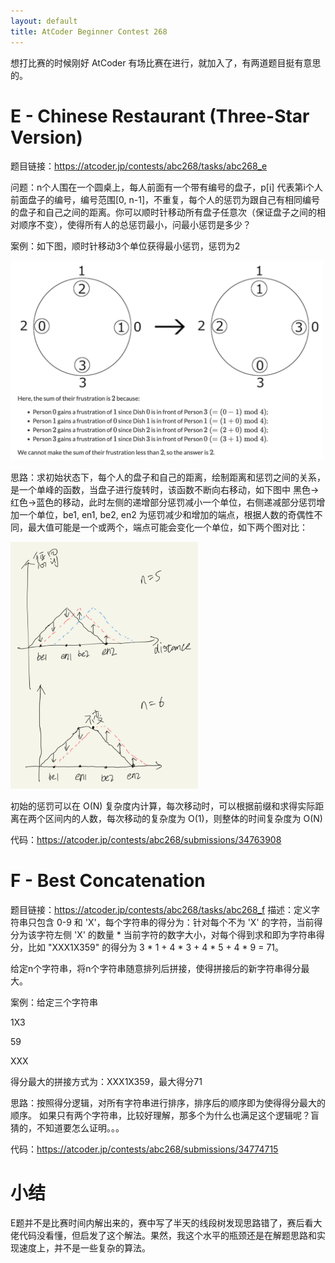 ```yaml
---
layout: default
title: AtCoder Beginner Contest 268
---
```


想打比赛的时候刚好 AtCoder 有场比赛在进行，就加入了，有两道题目挺有意思的。

# E - Chinese Restaurant (Three-Star Version)
题目链接：https://atcoder.jp/contests/abc268/tasks/abc268_e

问题：n个人围在一个圆桌上，每人前面有一个带有编号的盘子，p[i] 代表第i个人前面盘子的编号，编号范围[0, n-1]，不重复，每个人的惩罚为跟自己有相同编号的盘子和自己之间的距离。你可以顺时针移动所有盘子任意次（保证盘子之间的相对顺序不变），使得所有人的总惩罚最小，问最小惩罚是多少？

案例：如下图，顺时针移动3个单位获得最小惩罚，惩罚为2

<img src="/images/2022/09/3858270034.png" width=500>

思路：求初始状态下，每个人的盘子和自己的距离，绘制距离和惩罚之间的关系，是一个单峰的函数，当盘子进行旋转时，该函数不断向右移动，如下图中 黑色->红色->蓝色的移动，此时左侧的递增部分惩罚减小一个单位，右侧递减部分惩罚增加一个单位，be1, en1, be2, en2 为惩罚减少和增加的端点，根据人数的奇偶性不同，最大值可能是一个或两个，端点可能会变化一个单位，如下两个图对比：

<img src="/images/2022/09/3215677101.png" width=300>

初始的惩罚可以在 O(N) 复杂度内计算，每次移动时，可以根据前缀和求得实际距离在两个区间内的人数，每次移动的复杂度为 O(1)，则整体的时间复杂度为 O(N)

代码：https://atcoder.jp/contests/abc268/submissions/34763908

# F - Best Concatenation
题目链接：https://atcoder.jp/contests/abc268/tasks/abc268_f
描述：定义字符串只包含 0-9 和 'X'，每个字符串的得分为：针对每个不为 'X' 的字符，当前得分为该字符左侧 'X' 的数量 \* 当前字符的数字大小，对每个得到求和即为字符串得分，比如 "XXX1X359" 的得分为 3 \* 1 + 4 \* 3 + 4 \* 5 + 4 \* 9 = 71。

给定n个字符串，将n个字符串随意排列后拼接，使得拼接后的新字符串得分最大。

案例：给定三个字符串

1X3

59

XXX

得分最大的拼接方式为：XXX1X359，最大得分71

思路：按照得分逻辑，对所有字符串进行排序，排序后的顺序即为使得得分最大的顺序。 如果只有两个字符串，比较好理解，那多个为什么也满足这个逻辑呢？盲猜的，不知道要怎么证明。。。

代码：https://atcoder.jp/contests/abc268/submissions/34774715

# 小结
E题并不是比赛时间内解出来的，赛中写了半天的线段树发现思路错了，赛后看大佬代码没看懂，但启发了这个解法。果然，我这个水平的瓶颈还是在解题思路和实现速度上，并不是一些复杂的算法。